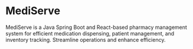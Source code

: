 # MediServe
MediServe is a Java Spring Boot and React-based pharmacy management system for efficient medication dispensing, patient management, and inventory tracking. Streamline operations and enhance efficiency.
